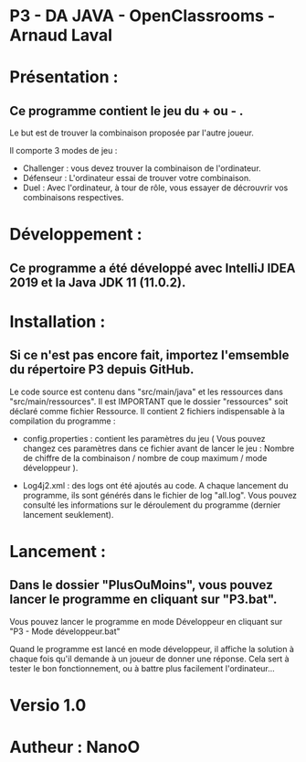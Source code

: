 # P3 - DA JAVA - OpenClassrooms - Arnaud Laval


# Présentation : 
## Ce programme contient le jeu du + ou - .
Le but est de trouver la combinaison proposée par l'autre joueur.

Il comporte 3 modes de jeu :

 - Challenger : vous devez trouver la combinaison de l'ordinateur.
 - Défenseur : L'ordinateur essai de trouver votre combinaison.
 - Duel : Avec l'ordinateur, à tour de rôle, vous essayer de décrouvrir vos combinaisons respectives.


# Développement : 
## Ce programme a été développé avec IntelliJ IDEA 2019 et la Java JDK 11 (11.0.2).


# Installation : 
## Si ce n'est pas encore fait, importez l'emsemble du répertoire P3 depuis GitHub.

Le code source est contenu dans "src/main/java" et les ressources dans "src/main/ressources".
Il est IMPORTANT que le dossier "ressources" soit déclaré comme fichier Ressource.
Il contient 2 fichiers indispensable à la compilation du programme :

 - config.properties : contient les paramètres du jeu ( Vous pouvez changez ces paramètres dans ce fichier
avant de lancer le jeu : Nombre de chiffre de la combinaison / nombre de coup maximum / mode développeur ).

 - Log4j2.xml : des logs ont été ajoutés au code. A chaque lancement du programme, ils sont générés dans le fichier
de log "all.log". Vous pouvez consulté les informations sur le déroulement du programme (dernier lancement seuklement).


# Lancement : 
## Dans le dossier "PlusOuMoins", vous pouvez lancer le programme en cliquant sur "P3.bat".
Vous pouvez lancer le programme en mode Développeur en cliquant sur "P3 - Mode développeur.bat"

Quand le programme est lancé en mode développeur, il affiche la solution à chaque fois qu'il demande à un joueur
de donner une réponse. Cela sert à tester le bon fonctionnement, ou à battre plus facilement l'ordinateur...


# Versio 1.0

# Autheur : NanoO

